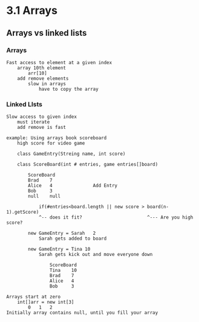 # 3.1 Arrays
## Arrays vs linked lists
### Arrays
    Fast access to element at a given index
        array 10th element 
            arr[10]
        add remove elements
            slow in arrays
                have to copy the array

### Linked LIsts
    Slow access to given index
        must iterate
        add remove is fast

    example: Using arrays book scoreboard
        high score for video game

        class GameEntry(Streing name, int score)

        class ScoreBoard(int # entries, game entries[]board)

            ScoreBoard
            Brad    7
            Alice   4               Add Entry
            Bob     3
            null    null

                if(#entries<board.length || new score > board(n-1).getScore)
                ^-- does it fit?                        ^--- Are you high score?
            
            new GameEntry = Sarah   2
                Sarah gets added to board
            
            new GameEntry = Tina 10
                Sarah gets kick out and move everyone down

                    ScoreBoard
                    Tina    10
                    Brad    7
                    Alice   4
                    Bob     3

    Arrays start at zero
        int[]arr = new int[3]
            0   1   2
    Initially array contains null, until you fill your array

